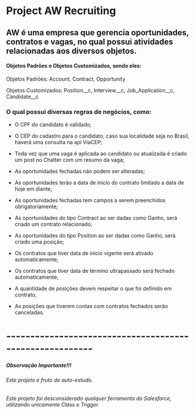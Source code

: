 # Project AW Recruiting

## AW é uma empresa que gerencia oportunidades, contratos e vagas, no qual possui atividades relacionadas aos diversos objetos.


#### Objetos Padrões e Objetos Customizados, sendo eles:

Objetos Padrões: Account, Contract, Opportunity

Objetos Customizados: Position__c, Interview__c, Job_Application__c, Candidate__c


### O qual possui diversas regras de negócios, como:

- O CPF do candidato é validado;
- O CEP do cadastro para o candidato, caso sua localidade seja no Brasil, haverá uma consulta na api ViaCEP;
- Toda vez que uma vaga é aplicada ao candidato ou atualizada é criado um post no Chatter com um resumo da vaga;

- As oportunidades fechadas não podem ser alteradas;
- As oportunidades terão a data de ínicio do contrato limitado a data de hoje em diante;
- As oportunidades fechadas tem campos a serem preenchidos obrigatoriamente;
- As oportunidades do tipo Contract ao ser dadas como Ganho, será criado um contrato relacionado;
- As oportunidades do tipo Position ao ser dadas como Ganho, será criado uma posição;

- Os contratos que tiver data de início vigente será ativado automaticamente;
- Os contratos que tiver data de término ultrapassado será fechado automaticamente;

- A quantidade de posições devem respeitar o que foi definido em contrato;
- As posições que tiverem contas com contratos fechados serão canceladas.




# --------------------------------------------------------
##### Observação Importante!!!

###### Este projeto é fruto de auto-estudo.
###### Este projeto foi desconsiderado qualquer ferramenta do Salesforce, utilizando unicamente Class e Trigger.

